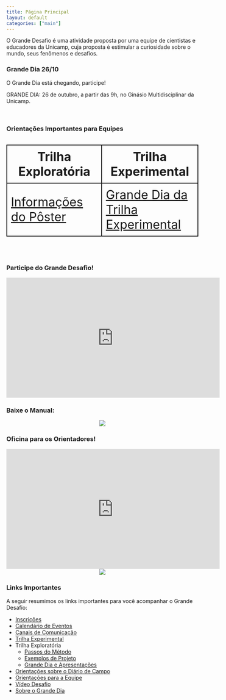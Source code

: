 ```yaml
---
title: Página Principal
layout: default
categories: ["main"]
---
```


O Grande Desafio é uma atividade proposta por uma equipe de cientistas e educadores da Unicamp, cuja proposta é estimular a curiosidade sobre o mundo, seus fenômenos e desafios.

### Grande Dia 26/10

O Grande Dia está chegando, participe!

GRANDE DIA: 26 de outubro, a partir das 9h, no Ginásio Multidisciplinar da Unicamp.

<br>

### Orientações Importantes para Equipes

<table style="font-size:32px">
  <tr>
    <th style="padding:10px;border:2px solid">Trilha Exploratória</th>
    <th style="padding:10px;border:2px solid">Trilha Experimental</th>
  </tr>
  <tr>
    <td style="padding:10px;border:2px solid">
      <a href="https://museu.harena.org/gd/trilha-exploratoria/">
        Informações do Pôster
      </a>
    </td>
    <td style="padding:10px;border:2px solid">
      <a href="https://museu.harena.org/gd/trilha-experimental/">
        Grande Dia da<br>Trilha Experimental
      </a>
    </td>
  </tr>
</table>

<br>

### Participe do Grande Desafio!
<iframe width="560" height="315" src="https://www.youtube.com/embed/k6_HFH6b-Fw?si=-Sc3I9ZjSL_9ox5M" title="YouTube video player" frameborder="0" allow="accelerometer; autoplay; clipboard-write; encrypted-media; gyroscope; picture-in-picture; web-share" referrerpolicy="strict-origin-when-cross-origin" allowfullscreen></iframe>

### Baixe o Manual:

<div style="text-align:center">
  <a href="/gd/docs/manual-grande-desafio-2024.pdf" target="_blank"><img src="/gd/img/capa-manual.png"></a>
</div>

### Oficina para os Orientadores!
<iframe width="560" height="315" src="https://www.youtube.com/embed/QqJqU3dW_NU?si=j-_P1Kb82xuX_UIf" title="YouTube video player" frameborder="0" allow="accelerometer; autoplay; clipboard-write; encrypted-media; gyroscope; picture-in-picture; web-share" referrerpolicy="strict-origin-when-cross-origin" allowfullscreen></iframe>

<div style="text-align:center">
  <a href="/gd/docs/Oficina_Orientadores.pdf" target="_blank"><img src="/gd/img/Oficina_Orientadores.PNG"></a>
</div>

### Links Importantes

A seguir resumimos os links importantes para você acompanhar o Grande Desafio:
* [Inscrições](https://museu.harena.org/gd/inscricoes/)
* [Calendário de Eventos](https://museu.harena.org/gd/calendario/)
* [Canais de Comunicação](https://museu.harena.org/gd/comunidade/)
* [Trilha Experimental](https://museu.harena.org/gd/trilha-experimental/)
* Trilha Exploratória
  * [Passos do Método](https://museu.harena.org/gd/metodo/)
  * [Exemplos de Projeto](https://museu.harena.org/gd/explorando/)
  * [Grande Dia e Apresentações](https://museu.harena.org/gd/trilha-exploratoria/)
* [Orientações sobre o Diário de Campo](https://museu.harena.org/gd/diario/)
* [Orientações para a Equipe](https://museu.harena.org/gd/equipe/)
* [Vídeo Desafio](https://museu.harena.org/gd/video/)
* [Sobre o Grande Dia](https://museu.harena.org/gd/grande-dia/)
